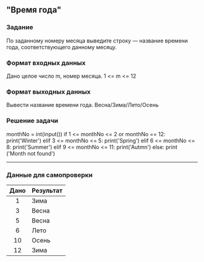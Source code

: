## "Время года"

### Задание

По заданному номеру месяца выведите строку — название времени года, соответствующего данному месяцу.

### Формат входных данных

Дано целое число m, номер месяца. 1 <= m <= 12

### Формат выходных данных

Вывести название времени года. Весна/Зима/Лето/Осень

### Решение задачи

monthNo = int(input())
if 1 <= monthNo <= 2 or monthNo == 12:
    print('Winter')
elif 3 <= monthNo <= 5:
    print('Spring')
elif 6 <= monthNo <= 8:
    print('Summer')
elif 9 <= monthNo <= 11:
    print('Autmn')
else:
    print ('Month not found')

---

### Данные для самопроверки

| Дано | Результат |
| :---: | --- |
|    1    | Зима |
|    3    | Весна  |
|    5    | Весна  |
|    6    | Лето  |
|    10    | Осень  |
|    12    | Зима  |
